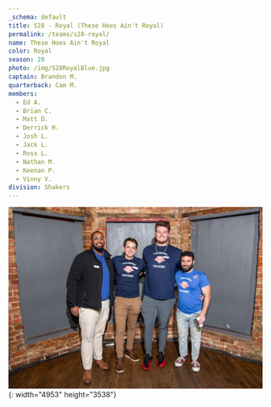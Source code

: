 ```yaml
---
_schema: default
title: S28 - Royal (These Hoes Ain't Royal)
permalink: /teams/s28-royal/
name: These Hoes Ain't Royal
color: Royal
season: 28
photo: /img/S28RoyalBlue.jpg
captain: Brandon M.
quarterback: Cam M.
members:
  - Ed A.
  - Brian C.
  - Matt D.
  - Derrick H.
  - Josh L.
  - Jack L.
  - Ross L.
  - Nathan M.
  - Keenan P.
  - Vinny V.
division: Shakers
---
```

![](/img/da2-7066.jpg){: width="4953" height="3538"}